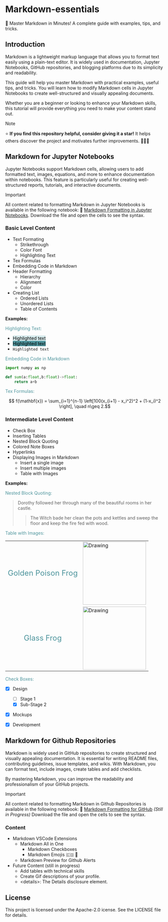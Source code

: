 # Markdown-essentials
🚀 Master Markdown in Minutes! A complete guide with examples, tips, and tricks.


## Introduction

Markdown is a lightweight markup language that allows you to format text easily using a plain-text editor. It is widely used in documentation, Jupyter Notebooks, GitHub repositories, and blogging platforms due to its simplicity and readability.

This guide will help you master Markdown with practical examples, useful tips, and tricks. You will learn how to modify Markdown cells in Jupyter Notebooks to create well-structured and visually appealing documents.

Whether you are a beginner or looking to enhance your Markdown skills, this tutorial will provide everything you need to make your content stand out. 

> [!NOTE]
> ⭐ **If you find this repository helpful, consider giving it a star!** It helps others discover the project and motivates further improvements. :frog::dog:✨


## Markdown for Jupyter Notebooks

Jupyter Notebooks support Markdown cells, allowing users to add formatted text, images, equations, and more to enhance documentation within notebooks. This feature is particularly useful for creating well-structured reports, tutorials, and interactive documents.

> [!IMPORTANT]
> All content related to formatting Markdown in Jupyter Notebooks is available in the following notebook: 🔗 [Markdown Formatting in Jupyter Notebooks](https://github.com/edserranoc/Markdown-essentials/blob/main/Markdown%20Formatting%20in%20Jupyter%20Notebooks.ipynb). Download the file and open the cells to see the syntax.


### Basic Level Content

- Text Formating
    - Strikethrough
    - Color Font
    - Highlighting Text
- Tex Formulas
- Embedding Code in Markdown
- Header Formatting
    - Hierarchy
    - Alignment
    - Color
- Creating List
    - Ordered Lists
    - Unordered Lists
    - Table of Contents

**Examples:**


<span style="color:#4F959D">Highlighting Text:</span>

- <mark style="background-color:rgb(214, 234, 236)">Highlighted text</mark> <br>
- <mark style="background-color: #4F959D">Highlighted text</mark> <br> 
- `Highlighted text`

<font color="#4F959D">Embedding Code in Markdown</font>
    
```python
import numpy as np

def sum(a:float,b:float)->float:
    return a+b
```

<font color="#4F959D">Tex Formulas:</font>

$$ f(\mathbf{x}) = \sum_{i=1}^{n-1} \left[100(x_{i+1} - x_i^2)^2 + (1-x_i)^2 \right],
\quad n\geq 2.$$


### Intermediate Level Content

- Check Box
- Inserting Tables
- Nested Block Quoting
- Colored Note Boxes
- Hyperlinks
- Displaying Images in Markdown
    - Insert a single image
    - Insert multiple images
    - Table with Images   

**Examples:**

<font color="#4F959D">Nested Block Quoting:</font>

> Dorothy followed her through many of the beautiful rooms in her castle.
>> The Witch bade her clean the pots and kettles and sweep the floor and keep the fire fed with wood.

<font color="#4F959D">Table with Images:</font>

<center>
<table>
<tr>
<td> <center><font size="5" color="#4F959D" >Golden Poison Frog </font></center> </td>
<td> <img src="https://www.treehugger.com/thmb/FMhCaytYSaXVh1h5ftgN_aoBeqE=/1500x0/filters:no_upscale():max_bytes(150000):strip_icc()/GettyImages-115042394-19c9bc12e4b241ea94c4fac4130fcb8f.jpg" alt="Drawing" style="width: 200px;"/> </td>    
</tr>
<tr>
<td> <center><font size="5" color="#4F959D" > Glass Frog</font></center> </td>
<td> <img src="https://imagenes.elpais.com/resizer/v2/https%3A%2F%2Fep01.epimg.net%2Felpais%2Fimagenes%2F2017%2F05%2F29%2Fciencia%2F1496047502_788600_1496059078_noticia_fotograma.jpg?auth=ef2cf30ce01c6a9482ec147c0e8c64cbd1d607a68357b185291e0d082420b6e7&width=1960&height=1103&smart=true" alt="Drawing" style="width: 200px;"/> </td>    
</tr>
</table>
</center>

<font color="#4F959D">Check Boxes:</font>
- [x] Design
    - [ ] Stage 1
    - [x] Sub-Stage 2
- [x] Mockups
- [x] Development


## Markdown for Github Repositories

Markdown is widely used in GitHub repositories to create structured and visually appealing documentation. It is essential for writing README files, contributing guidelines, issue templates, and wikis. With Markdown, you can format text, include images, create tables and add checklists.

By mastering Markdown, you can improve the readability and professionalism of your GitHub projects.

> [!IMPORTANT]
> All content related to formatting Markdown in Github Repositories is available in the following notebook:  🔗 [Markdown Formatting for GitHub](https://github.com/edserranoc/Markdown-essentials/blob/main/Format%20-%20Markdown.md) *(Still in Progress)* Download the file and open the cells to see the syntax.

### Content 
- Markdown VSCode Extensions
  - Markdown All in One
    - Markdown Checkboxes
    - Markdown Emojis :colombia: :space_invader:
  - Markdown Preview for Github Alerts
- Future Content (still in progress)
  - Add tables with technical skills
  - Create Gif descriptions of your profile.
  - \<details\>: The Details disclosure element.


## License
This project is licensed under the Apache-2.0 icense. See the LICENSE file for details.

